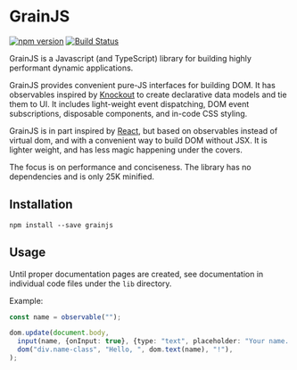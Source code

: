 # GrainJS

[![npm version](https://badge.fury.io/js/grainjs.svg)](https://badge.fury.io/js/grainjs)
[![Build Status](https://travis-ci.org/gristlabs/grainjs.svg?branch=master)](https://travis-ci.org/gristlabs/grainjs)

GrainJS is a Javascript (and TypeScript) library for building highly performant dynamic
applications.

GrainJS provides convenient pure-JS interfaces for building DOM. It has observables inspired by
[Knockout](http://knockoutjs.com/documentation/introduction.html) to create declarative data
models and tie them to UI. It includes light-weight event dispatching, DOM event subscriptions,
disposable components, and in-code CSS styling.

GrainJS is in part inspired by [React](https://reactjs.org/), but based on observables instead of
virtual dom, and with a convenient way to build DOM without JSX. It is lighter weight, and has
less magic happening under the covers.

The focus is on performance and conciseness. The library has no dependencies and is only 25K
minified.

## Installation

```
npm install --save grainjs
```

## Usage

Until proper documentation pages are created, see documentation in individual code files under the
`lib` directory.

Example:

```typescript
const name = observable("");

dom.update(document.body,
  input(name, {onInput: true}, {type: "text", placeholder: "Your name..."),
  dom("div.name-class", "Hello, ", dom.text(name), "!"),
);
```
